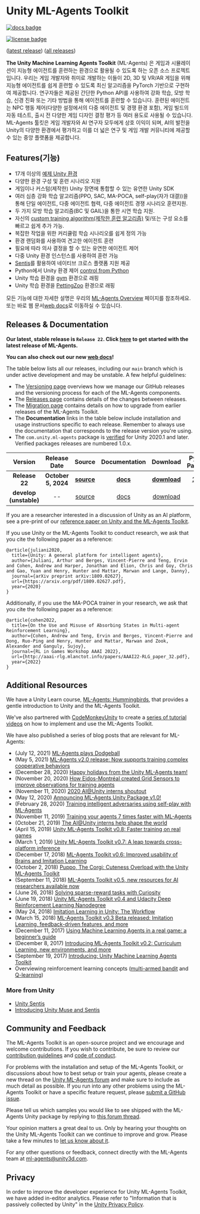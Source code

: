 # Unity ML-Agents Toolkit

[![docs badge](https://img.shields.io/badge/docs-reference-blue.svg)](https://github.com/Unity-Technologies/ml-agents/tree/release_22_docs/docs/)

[![license badge](https://img.shields.io/badge/license-Apache--2.0-green.svg)](../LICENSE.md)

([latest release](https://github.com/Unity-Technologies/ml-agents/releases/tag/latest_release))
([all releases](https://github.com/Unity-Technologies/ml-agents/releases))

**The Unity Machine Learning Agents Toolkit** (ML-Agents) 은 게임과 시뮬레이션이 지능형 에이전트를 훈련하는 환경으로 활용될 수 있도록 하는 오픈 소스 프로젝트입니다. 우리는 게임 개발자와 취미로 개발하는 이들이 2D, 3D 및 VR/AR 게임을 위해 지능형 에이전트를 쉽게 훈련할 수 있도록 최신 알고리즘을 PyTorch 기반으로 구현하여 제공합니다. 연구자들은 제공된 간단한 Python API를 사용하여 강화 학습, 모방 학습, 신경 진화 또는 기타 방법을 통해 에이전트를 훈련할 수 있습니다. 훈련된 에이전트는 NPC 행동 제어(다양한 설정에서의 다중 에이전트 및 경쟁 환경 포함), 게임 빌드의 자동 테스트, 출시 전 다양한 게임 디자인 결정 평가 등 여러 용도로 사용될 수 있습니다. ML-Agents 툴킷은 게임 개발자와 AI 연구자 모두에게 상호 이익이 되며, AI의 발전을 Unity의 다양한 환경에서 평가하고 이를 더 넓은 연구 및 게임 개발 커뮤니티에 제공할 수 있는 중앙 플랫폼을 제공합니다.



## Features(기능)
- 17개 이상의 [예제 Unity 환경](Learning-Environment-Examples.md)
- 다양한 환경 구성 및 훈련 시나리오 지원
- 게임이나 커스텀(제작한) Unity 장면에 통합할 수 있는 유연한 Unity SDK
- 여러 심층 강화 학습 알고리즘(PPO, SAC, MA-POCA, self-play(자가 대결))을 통해
  단일 에이전트, 다중 에이전트 협력, 다중 에이전트 경쟁 시나리오 훈련지원.
- 두 가지 모방 학습 알고리즘(BC 및 GAIL)을 통한 시연 학습 지원.
- 자신의 [custom training algorithm(제작한 훈련 알고리즘)](Python-Custom-Trainer-Plugin.md) 및/또는 구성 요소를 빠르고 쉽게 추가 가능.
- 복잡한 작업을 위한 커리큘럼 학습 시나리오를 쉽게 정의 가능
- 환경 랜덤화를 사용하여 견고한 에이전트 훈련
- 필요에 따라 의사 결정을 할 수 있는 유연한 에이전트 제어
- 다중 Unity 환경 인스턴스를 사용하여 훈련 가능
- [Sentis](Sentis.md)를 활용하여 네이티브 크로스 플랫폼 지원 제공
- Python에서 Unity 환경 제어 [control from Python](Python-LLAPI.md)
- Unity 학습 환경을 [gym](Python-Gym-API.md) 환경으로 래핑
- Unity 학습 환경을 [PettingZoo](Python-PettingZoo-API.md) 환경으로 래핑

모든 기능에 대한 자세한 설명은 우리의 [ML-Agents Overview](ML-Agents-Overview.md) 페이지를 참조하세요.
또는 바로 웹 문서[web docs](https://unity-technologies.github.io/ml-agents/)로 이동하실 수 있습니다.

## Releases & Documentation

**Our latest, stable release is `Release 22`. Click
[here](Getting-Started.md)
to get started with the latest release of ML-Agents.**

**You can also check out our new [web docs](https://unity-technologies.github.io/ml-agents/)!**

The table below lists all our releases, including our `main` branch which is
under active development and may be unstable. A few helpful guidelines:

- The [Versioning page](Versioning.md) overviews how we manage our GitHub
  releases and the versioning process for each of the ML-Agents components.
- The [Releases page](https://github.com/Unity-Technologies/ml-agents/releases)
  contains details of the changes between releases.
- The [Migration page](Migrating.md) contains details on how to upgrade
  from earlier releases of the ML-Agents Toolkit.
- The **Documentation** links in the table below include installation and usage
  instructions specific to each release. Remember to always use the
  documentation that corresponds to the release version you're using.
- The `com.unity.ml-agents` package is [verified](https://docs.unity3d.com/2020.1/Documentation/Manual/pack-safe.html)
  for Unity 2020.1 and later. Verified packages releases are numbered 1.0.x.

|        **Version**         | **Release Date** | **Source** | **Documentation** | **Download** | **Python Package** | **Unity Package** |
|:--------------------------:|:------:|:-------------:|:-------:|:------------:|:------------:|:------------:|
| **Release 22** | **October 5, 2024** | **[source](https://github.com/Unity-Technologies/ml-agents/tree/release_22)** | **[docs](https://unity-technologies.github.io/ml-agents/)** | **[download](https://github.com/Unity-Technologies/ml-agents/archive/release_22.zip)** | **[1.1.0](https://pypi.org/project/mlagents/1.1.0/)** | **[3.0.0](https://docs.unity3d.com/Packages/com.unity.ml-agents@3.0/manual/index.html)** |
| **develop (unstable)** | -- | [source](https://github.com/Unity-Technologies/ml-agents/tree/develop) | [docs](https://unity-technologies.github.io/ml-agents/) | [download](https://github.com/Unity-Technologies/ml-agents/archive/develop.zip) | -- | -- |



If you are a researcher interested in a discussion of Unity as an AI platform,
see a pre-print of our
[reference paper on Unity and the ML-Agents Toolkit](https://arxiv.org/abs/1809.02627).

If you use Unity or the ML-Agents Toolkit to conduct research, we ask that you
cite the following paper as a reference:

```
@article{juliani2020,
  title={Unity: A general platform for intelligent agents},
  author={Juliani, Arthur and Berges, Vincent-Pierre and Teng, Ervin and Cohen, Andrew and Harper, Jonathan and Elion, Chris and Goy, Chris and Gao, Yuan and Henry, Hunter and Mattar, Marwan and Lange, Danny},
  journal={arXiv preprint arXiv:1809.02627},
  url={https://arxiv.org/pdf/1809.02627.pdf},
  year={2020}
}
```

Additionally, if you use the MA-POCA trainer in your research, we ask that you
cite the following paper as a reference:

```
@article{cohen2022,
  title={On the Use and Misuse of Absorbing States in Multi-agent Reinforcement Learning},
  author={Cohen, Andrew and Teng, Ervin and Berges, Vincent-Pierre and Dong, Ruo-Ping and Henry, Hunter and Mattar, Marwan and Zook, Alexander and Ganguly, Sujoy},
  journal={RL in Games Workshop AAAI 2022},
  url={http://aaai-rlg.mlanctot.info/papers/AAAI22-RLG_paper_32.pdf},
  year={2022}
}
```



## Additional Resources

We have a Unity Learn course,
[ML-Agents: Hummingbirds](https://learn.unity.com/course/ml-agents-hummingbirds),
that provides a gentle introduction to Unity and the ML-Agents Toolkit.

We've also partnered with
[CodeMonkeyUnity](https://www.youtube.com/c/CodeMonkeyUnity) to create a
[series of tutorial videos](https://www.youtube.com/playlist?list=PLzDRvYVwl53vehwiN_odYJkPBzcqFw110)
on how to implement and use the ML-Agents Toolkit.

We have also published a series of blog posts that are relevant for ML-Agents:

- (July 12, 2021)
  [ML-Agents plays Dodgeball](https://blog.unity.com/technology/ml-agents-plays-dodgeball)
- (May 5, 2021)
  [ML-Agents v2.0 release: Now supports training complex cooperative behaviors](https://blogs.unity3d.com/2021/05/05/ml-agents-v2-0-release-now-supports-training-complex-cooperative-behaviors/)
- (December 28, 2020)
  [Happy holidays from the Unity ML-Agents team!](https://blogs.unity3d.com/2020/12/28/happy-holidays-from-the-unity-ml-agents-team/)
- (November 20, 2020)
  [How Eidos-Montréal created Grid Sensors to improve observations for training agents](https://blogs.unity3d.com/2020/11/20/how-eidos-montreal-created-grid-sensors-to-improve-observations-for-training-agents/)
- (November 11, 2020)
  [2020 AI@Unity interns shoutout](https://blogs.unity3d.com/2020/11/11/2020-aiunity-interns-shoutout/)
- (May 12, 2020)
  [Announcing ML-Agents Unity Package v1.0!](https://blogs.unity3d.com/2020/05/12/announcing-ml-agents-unity-package-v1-0/)
- (February 28, 2020)
  [Training intelligent adversaries using self-play with ML-Agents](https://blogs.unity3d.com/2020/02/28/training-intelligent-adversaries-using-self-play-with-ml-agents/)
- (November 11, 2019)
  [Training your agents 7 times faster with ML-Agents](https://blogs.unity3d.com/2019/11/11/training-your-agents-7-times-faster-with-ml-agents/)
- (October 21, 2019)
  [The AI@Unity interns help shape the world](https://blogs.unity3d.com/2019/10/21/the-aiunity-interns-help-shape-the-world/)
- (April 15, 2019)
  [Unity ML-Agents Toolkit v0.8: Faster training on real games](https://blogs.unity3d.com/2019/04/15/unity-ml-agents-toolkit-v0-8-faster-training-on-real-games/)
- (March 1, 2019)
  [Unity ML-Agents Toolkit v0.7: A leap towards cross-platform inference](https://blogs.unity3d.com/2019/03/01/unity-ml-agents-toolkit-v0-7-a-leap-towards-cross-platform-inference/)
- (December 17, 2018)
  [ML-Agents Toolkit v0.6: Improved usability of Brains and Imitation Learning](https://blogs.unity3d.com/2018/12/17/ml-agents-toolkit-v0-6-improved-usability-of-brains-and-imitation-learning/)
- (October 2, 2018)
  [Puppo, The Corgi: Cuteness Overload with the Unity ML-Agents Toolkit](https://blogs.unity3d.com/2018/10/02/puppo-the-corgi-cuteness-overload-with-the-unity-ml-agents-toolkit/)
- (September 11, 2018)
  [ML-Agents Toolkit v0.5, new resources for AI researchers available now](https://blogs.unity3d.com/2018/09/11/ml-agents-toolkit-v0-5-new-resources-for-ai-researchers-available-now/)
- (June 26, 2018)
  [Solving sparse-reward tasks with Curiosity](https://blogs.unity3d.com/2018/06/26/solving-sparse-reward-tasks-with-curiosity/)
- (June 19, 2018)
  [Unity ML-Agents Toolkit v0.4 and Udacity Deep Reinforcement Learning Nanodegree](https://blogs.unity3d.com/2018/06/19/unity-ml-agents-toolkit-v0-4-and-udacity-deep-reinforcement-learning-nanodegree/)
- (May 24, 2018)
  [Imitation Learning in Unity: The Workflow](https://blogs.unity3d.com/2018/05/24/imitation-learning-in-unity-the-workflow/)
- (March 15, 2018)
  [ML-Agents Toolkit v0.3 Beta released: Imitation Learning, feedback-driven features, and more](https://blogs.unity3d.com/2018/03/15/ml-agents-v0-3-beta-released-imitation-learning-feedback-driven-features-and-more/)
- (December 11, 2017)
  [Using Machine Learning Agents in a real game: a beginner’s guide](https://blogs.unity3d.com/2017/12/11/using-machine-learning-agents-in-a-real-game-a-beginners-guide/)
- (December 8, 2017)
  [Introducing ML-Agents Toolkit v0.2: Curriculum Learning, new environments, and more](https://blogs.unity3d.com/2017/12/08/introducing-ml-agents-v0-2-curriculum-learning-new-environments-and-more/)
- (September 19, 2017)
  [Introducing: Unity Machine Learning Agents Toolkit](https://blogs.unity3d.com/2017/09/19/introducing-unity-machine-learning-agents/)
- Overviewing reinforcement learning concepts
  ([multi-armed bandit](https://blogs.unity3d.com/2017/06/26/unity-ai-themed-blog-entries/)
  and
  [Q-learning](https://blogs.unity3d.com/2017/08/22/unity-ai-reinforcement-learning-with-q-learning/))

### More from Unity

- [Unity Sentis](https://unity.com/products/sentis)
- [Introducing Unity Muse and Sentis](https://blog.unity.com/engine-platform/introducing-unity-muse-and-unity-sentis-ai)

## Community and Feedback

The ML-Agents Toolkit is an open-source project and we encourage and welcome
contributions. If you wish to contribute, be sure to review our
[contribution guidelines](CONTRIBUTING.md) and
[code of conduct](CODE_OF_CONDUCT.md).

For problems with the installation and setup of the ML-Agents Toolkit, or
discussions about how to best setup or train your agents, please create a new
thread on the
[Unity ML-Agents forum](https://forum.unity.com/forums/ml-agents.453/) and make
sure to include as much detail as possible. If you run into any other problems
using the ML-Agents Toolkit or have a specific feature request, please
[submit a GitHub issue](https://github.com/Unity-Technologies/ml-agents/issues).

Please tell us which samples you would like to see shipped with the ML-Agents Unity
package by replying to
[this forum thread](https://forum.unity.com/threads/feedback-wanted-shipping-sample-s-with-the-ml-agents-package.1073468/).


Your opinion matters a great deal to us. Only by hearing your thoughts on the
Unity ML-Agents Toolkit can we continue to improve and grow. Please take a few
minutes to
[let us know about it](https://unitysoftware.co1.qualtrics.com/jfe/form/SV_55pQKCZ578t0kbc).

For any other questions or feedback, connect directly with the ML-Agents team at
ml-agents@unity3d.com.

## Privacy

In order to improve the developer experience for Unity ML-Agents Toolkit, we have added in-editor analytics.
Please refer to "Information that is passively collected by Unity" in the
[Unity Privacy Policy](https://unity3d.com/legal/privacy-policy).
